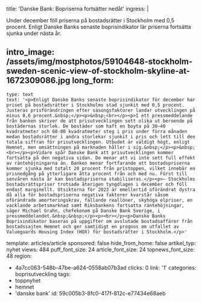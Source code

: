 title: 'Danske Bank: Bopriserna fortsätter nedåt'
ingress: |
  <p>Under december föll priserna på bostadsrätter i Stockholm med 0,5 procent. Enligt Danske Banks senaste boprisindikator lär priserna fortsätta sjunka under nästa år.
  </p>
  
intro_image: /assets/img/mostphotos/59104648-stockholm-sweden-scenic-view-of-stockholm-skyline-at-1672309086.jpg
long_form:
  -
    type: text
    text: '<p>Enligt Danske Banks senaste boprisindikator för december har priset på bostadsrätter i Stockholms stad sjunkit med 0,5 procent. Justeras prisförändringen efter säsongsfaktorer landar utvecklingen på minus 0,6 procent.&nbsp;</p><p>&nbsp;<br></p><p>I ett pressmeddelande från banken skriver de att prisutvecklingen sett olika ut beroende på bostädernas storlek. De bostäder som haft en boyta på 30–40 kvadratmeter och 60-80 kvadratmeter steg i pris under förra månaden medan bostadsrätter i andra storlekar sjunkit i pris och lett till den totala siffran för prisutvecklingen. Utbudet är väldigt högt, enligt Hemnet, men omsättningen på marknaden håller i sig.&nbsp;</p><p>&nbsp;<br></p><p>Vidare spår Danske Bank att prisutvecklingen kommer fortsätta på den negativa sidan. De menar att vi inte sett full effekt av räntehöjningarna än. Banken menar fortfarande att bostadspriserna kommer sjunka med totalt 20 procent från pristoppen, vilket innebär en prisnedgång på ytterligare åtta procent från och med nu. Först till senvåren nästa år kan bostadspriserna stabiliseras.</p><p>– Stockholms bostadsrättspriser trotsade återigen tyngdlagen i december och föll endast marginellt. Utsikterna för 2023 är emellertid oförändrat dystra då alla för bostadspriserna negativa faktorer kvarstår såsom oförändrade amorteringskrav, fallande reallöner, skyhöga elpriser, en vacklande arbetsmarknad samt Riksbankens fortsatta räntehöjningar, säger Michael Grahn, chefekonom på Danske Bank Sverige, i pressmeddelandet.&nbsp;&nbsp;</p><p><br></p><p>Danske Banks Boprisindikator baseras på uppgifter om avslutade bostadsaffärer från bostadssajten Hemnet och ger samtidigt en prognos om utfallet av Valueguards Housing Index (HOX) för bostadsrätter i Stockholm.</p>'
template: articles/article
sponsored: false
hide_from_home: false
artikel_typ: nyhet
views: 484
puff_font_size: 24
article_font_size: 24
topnews_font_size: 48
region:
  - 4a7cc063-548b-47be-a624-0558ab07b3ad
clicks: 0
link: '1'
categories: boprisutveckling
tags:
  - toppnyhet
  - hemnet
  - 'danske bank'
id: 59c005b3-8fc0-417f-812c-e77434e68aeb
